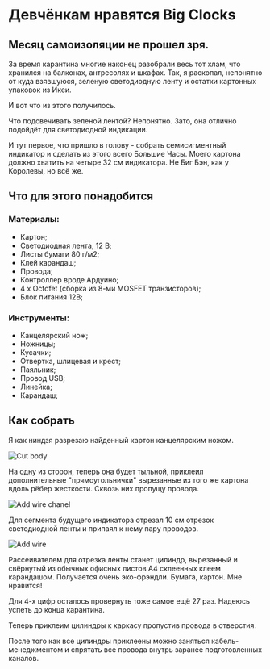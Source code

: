 # Девчёнкам нравятся Big Clocks
## Месяц самоизоляции не прошел зря.

За время карантина многие наконец разобрали весь тот хлам, что хранился на балконах, антресолях и шкафах.
Так, я раскопал, непонятно от куда взявшуюся, зеленую светодиодную ленту и остатки картонных упаковок из Икеи.

И вот что из этого получилось.
<cut />

Что подсвечивать зеленой лентой? Непонятно.
Зато, она отлично подойдёт для светодиодной индикации.

И тут первое, что пришло в голову - собрать семисигментный индикатор и сделать из этого всего Большие Часы.
Моего картона должно хватить на четыре 32 см индикатора. Не Биг Бэн, как у Королевы, но всё же.

## Что для этого понадобится
### Материалы:
-   Картон;
-   Светодиодная лента, 12 В;
-   Листы бумаги 80 г/м2;
-   Клей карандаш;
-   Провода;
-   Контроллер вроде Ардуино;
-   4 х Octofet (сборка из 8-ми MOSFET транзисторов);
-   Блок питания 12В;

### Инструменты:
-   Канцелярский нож;
-   Ножницы;
-   Кусачки;
-   Отвертка, шлицевая и крест;
-   Паяльник;
-   Провод USB;
-   Линейка;
-   Карандаш;

## Как собрать

Я как ниндзя разрезаю найденный картон канцелярским ножом.

![Cut body](https://github.com/tolikivanov/photo/raw/master/ninja-cut.gif)

На одну из сторон, теперь она будет тыльной, приклеил дополнительные "прямоугольнички" вырезанные из того же картона вдоль рёбер жесткости. Сквозь них пропущу провода.

![Add wire chanel](https://github.com/tolikivanov/photo/raw/master/Wire-chanel-700.jpg)

Для сегмента будущего индикатора отрезал 10 см отрезок светодиодной ленты и припаял к нему пару проводов. 

![Add wire](https://github.com/tolikivanov/photo/raw/master/led-wire.jpg)

Рассеивателем для отрезка ленты станет цилиндр, вырезанный и свёрнутый из обычных офисных листов А4 склеенных клеем карандашом. Получается очень эко-фрэндли. Бумага, картон. Мне нравится!



Для 4-х цифр осталось провернуть тоже самое ещё 27 раз. Надеюсь успеть до конца карантина.

Теперь приклеим цилиндры к каркасу пропустив провода в отверстия.

После того как все цилиндры приклеены можно заняться кабель-менеджментом и спрятать все провода внутрь заранее подготовленных каналов.


